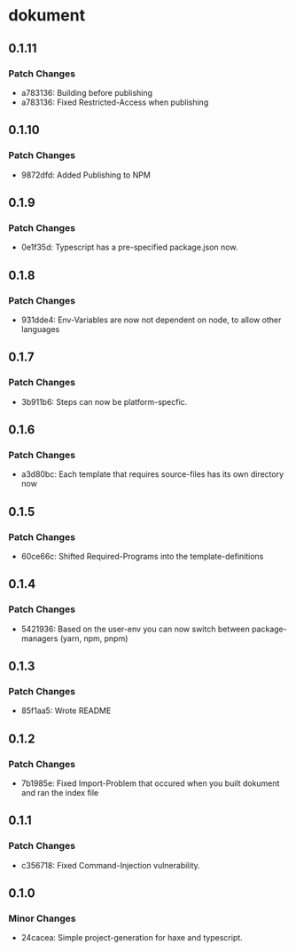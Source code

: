 # dokument

## 0.1.11

### Patch Changes

- a783136: Building before publishing
- a783136: Fixed Restricted-Access when publishing

## 0.1.10

### Patch Changes

- 9872dfd: Added Publishing to NPM

## 0.1.9

### Patch Changes

- 0e1f35d: Typescript has a pre-specified package.json now.

## 0.1.8

### Patch Changes

- 931dde4: Env-Variables are now not dependent on node, to allow other languages

## 0.1.7

### Patch Changes

- 3b911b6: Steps can now be platform-specfic.

## 0.1.6

### Patch Changes

- a3d80bc: Each template that requires source-files has its own directory now

## 0.1.5

### Patch Changes

- 60ce66c: Shifted Required-Programs into the template-definitions

## 0.1.4

### Patch Changes

- 5421936: Based on the user-env you can now switch between package-managers (yarn, npm, pnpm)

## 0.1.3

### Patch Changes

- 85f1aa5: Wrote README

## 0.1.2

### Patch Changes

- 7b1985e: Fixed Import-Problem that occured when you built dokument and ran the index file

## 0.1.1

### Patch Changes

- c356718: Fixed Command-Injection vulnerability.

## 0.1.0

### Minor Changes

- 24cacea: Simple project-generation for haxe and typescript.
